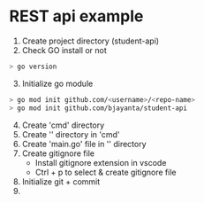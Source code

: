 # REST api example

1. Create project directory (student-api)
2. Check GO install or not

```bash
> go version
```

3. Initialize go module

```bash
> go mod init github.com/<username>/<repo-name>
> go mod init github.com/bjayanta/student-api
```

4. Create 'cmd' directory
5. Create '<project-name>' directory in 'cmd'
6. Create 'main.go' file in '<project-name>' directory
7. Create gitignore file
   - Install gitignore extension in vscode
   - Ctrl + p to select & create gitignore file
8. Initialize git + commit
9.
